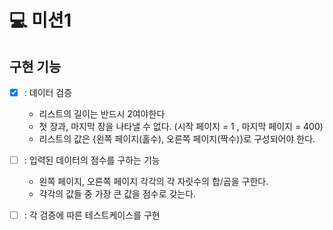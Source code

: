 # 💻 미션1

## 구현 기능
 - [x] : 데이터 검증
    - 리스트의 길이는 반드시 2여야한다
    - 첫 장과, 마지막 장을 나타낼 수 없다. (시작 페이지 = 1 , 마지막 페이지 = 400)
    - 리스트의 값은 {왼쪽 페이지(홀수), 오른쪽 페이지(짝수)}로 구성되어야 한다.
 
 - [ ] : 입력된 데이터의 점수를 구하는 기능
    - 왼쪽 페이지, 오른쪽 페이지 각각의 각 자릿수의 합/곱을 구한다.
    - 각각의 값들 중 가장 큰 값을 점수로 갖는다.

 - [ ] : 각 검증에 따른 테스트케이스를 구현